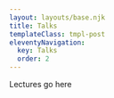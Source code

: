 ```yaml
---
layout: layouts/base.njk
title: Talks
templateClass: tmpl-post
eleventyNavigation:
  key: Talks
  order: 2
---
```


Lectures go here